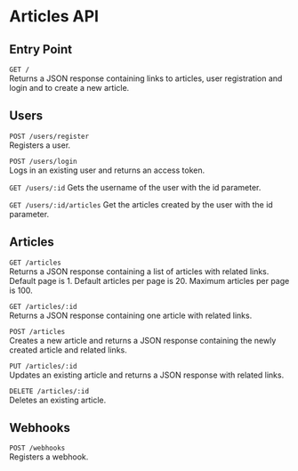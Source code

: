 # Articles API

## Entry Point

`GET /`   
Returns a JSON response containing links to articles, user registration and login and to create a new article.

## Users

`POST /users/register`   
Registers a user.

`POST /users/login`   
Logs in an existing user and returns an access token.

`GET /users/:id`
Gets the username of the user with the id parameter.

`GET /users/:id/articles`
Get the articles created by the user with the id parameter.

## Articles

`GET /articles`    
Returns a JSON response containing a list of articles with related links. Default page is 1. Default articles per page is 20. Maximum articles per page is 100.

`GET /articles/:id`   
Returns a JSON response containing one article with related links.

`POST /articles`    
Creates a new article and returns a JSON response containing the newly created article and related links.

`PUT /articles/:id`   
Updates an existing article and returns a JSON response with related links.

`DELETE /articles/:id`    
Deletes an existing article.

## Webhooks

`POST /webhooks`    
Registers a webhook.
